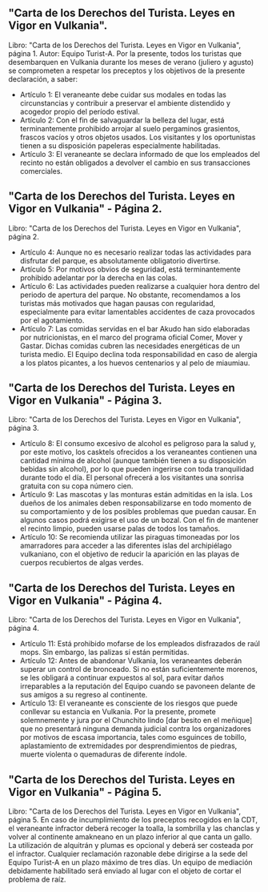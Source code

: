 ## "Carta de los Derechos del Turista. Leyes en Vigor en Vulkania".
Libro: "Carta de los Derechos del Turista. Leyes en Vigor en Vulkania", página 1.
Autor: Equipo Turist-A.
Por la presente, todos los turistas que desembarquen en Vulkania durante los meses de verano (juliero y agusto) se comprometen a respetar los preceptos y los objetivos de la presente declaración, a saber:
- Artículo 1: El veraneante debe cuidar sus modales en todas las circunstancias y contribuir a preservar el ambiente distendido y acogedor propio del período estival.
- Artículo 2: Con el fin de salvaguardar la belleza del lugar, está terminantemente prohibido arrojar al suelo pergaminos grasientos, frascos vacíos y otros objetos usados. Los visitantes y los oportunistas tienen a su disposición papeleras especialmente habilitadas.
- Artículo 3: El veraneante se declara informado de que los empleados del recinto no están obligados a devolver el cambio en sus transacciones comerciales.

## "Carta de los Derechos del Turista. Leyes en Vigor en Vulkania" - Página 2.
Libro: "Carta de los Derechos del Turista. Leyes en Vigor en Vulkania", página 2.
- Artículo 4: Aunque no es necesario realizar todas las actividades para disfrutar del parque, es absolutamente obligatorio divertirse.
- Artículo 5: Por motivos obvios de seguridad, está terminantemente prohibido adelantar por la derecha en las colas.
- Artículo 6: Las actividades pueden realizarse a cualquier hora dentro del periodo de apertura del parque. No obstante, recomendamos a los turistas más motivados que hagan pausas con regularidad, especialmente para evitar lamentables accidentes de caza provocados por el agotamiento.
- Artículo 7: Las comidas servidas en el bar Akudo han sido elaboradas por nutricionistas, en el marco del programa oficial Comer, Mover y Gastar. Dichas comidas cubren las necesidades energéticas de un turista medio. El Equipo declina toda responsabilidad en caso de alergia a los platos picantes, a los huevos centenarios y al pelo de miaumiau.

## "Carta de los Derechos del Turista. Leyes en Vigor en Vulkania" - Página 3.
Libro: "Carta de los Derechos del Turista. Leyes en Vigor en Vulkania", página 3.
- Artículo 8: El consumo excesivo de alcohol es peligroso para la salud y, por este motivo, los casktels ofrecidos a los veraneantes contienen una cantidad mínima de alcohol (aunque también tienen a su disposición bebidas sin alcohol), por lo que pueden ingerirse con toda tranquilidad durante todo el día. El personal ofrecerá a los visitantes una sonrisa gratuita con su copa número cien.
- Artículo 9: Las mascotas y las monturas están admitidas en la isla. Los dueños de los animales deben responsabilizarse en todo momento de su comportamiento y de los posibles problemas que puedan causar. En algunos casos podrá exigirse el uso de un bozal. Con el fin de mantener el recinto limpio, pueden usarse palas de todos los tamaños.
- Artículo 10: Se recomienda utilizar las piraguas timoneadas por los amarradores para acceder a las diferentes islas del archipiélago vulkaniano, con el objetivo de reducir la aparición en las playas de cuerpos recubiertos de algas verdes.

## "Carta de los Derechos del Turista. Leyes en Vigor en Vulkania" - Página 4.
Libro: "Carta de los Derechos del Turista. Leyes en Vigor en Vulkania", página 4.
- Artículo 11: Está prohibido mofarse de los empleados disfrazados de raúl mops. Sin embargo, las palizas sí están permitidas.
- Artículo 12: Antes de abandonar Vulkania, los veraneantes deberán superar un control de bronceado. Si no están suficientemente morenos, se les obligará a continuar expuestos al sol, para evitar daños irreparables a la reputación del Equipo cuando se pavoneen delante de sus amigos a su regreso al continente.
- Artículo 13: El veraneante es consciente de los riesgos que puede conllevar su estancia en Vulkania. Por la presente, promete solemnemente y jura por el Chunchito lindo [dar besito en el meñique] que no presentará ninguna demanda judicial contra los organizadores por motivos de escasa importancia, tales como esguinces de tobillo, aplastamiento de extremidades por desprendimientos de piedras, muerte violenta o quemaduras de diferente índole.

## "Carta de los Derechos del Turista. Leyes en Vigor en Vulkania" - Página 5.
Libro: "Carta de los Derechos del Turista. Leyes en Vigor en Vulkania", página 5.
En caso de incumplimiento de los preceptos recogidos en la CDT, el veraneante infractor deberá recoger la toalla, la sombrilla y las chanclas y volver al continente amakneano en un plazo inferior al que canta un gallo. La utilización de alquitrán y plumas es opcional y deberá ser costeada por el infractor.
Cualquier reclamación razonable debe dirigirse a la sede del Equipo Turist-A en un plazo máximo de tres días. Un equipo de mediación debidamente habilitado será enviado al lugar con el objeto de cortar el problema de raíz.